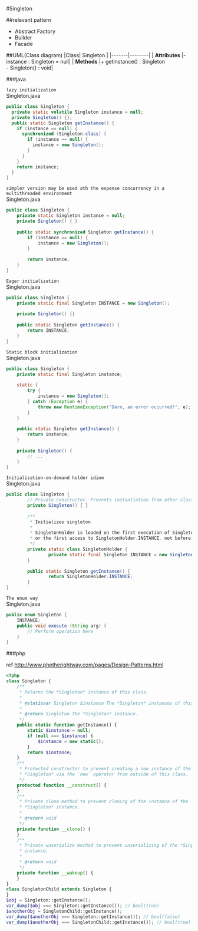 #Singleton

##relevant pattern
- Abstract Factory
- Builder
- Facade

##UML(Class diagram)
|Class| Singleton |
|-------|--------|
| **Attributes** |- instance : Singleton = null|
| **Methods** |+ getinstance() : Singleton <br /> - Singleton() : void|

###java

`lazy initialization`  
Singleton.java
```java
public class Singleton {
  private static volatile Singleton instance = null;
  private Singleton() {};
  public static Singleton getInstance() {
    if (instance == null) {
      synchronized (Singleton.class) {
        if (instance == null) {
          instance = new Singleton();
        }
      }
    }
    return instance;
  }
}
```
`simpler version may be used ath the expense concurrency in a multithreaded environment`  
Singleton.java
```java
public class Singleton {
    private static Singleton instance = null;
    private Singleton() { }
 
    public static synchronized Singleton getInstance() {
        if (instance == null) {
            instance = new Singleton();
        }
 
        return instance;
    }
}
```
`Eager initialization`  
Singleton.java
```java
public class Singleton {
    private static final Singleton INSTANCE = new Singleton();
 
    private Singleton() {}
 
    public static Singleton getInstance() {
        return INSTANCE;
    }
}
```
`Static block initialization`  
Singleton.java
```java
public class Singleton {
    private static final Singleton instance;
 
    static {
        try {
            instance = new Singleton();
        } catch (Exception e) {
            throw new RuntimeException("Darn, an error occurred!", e);
        }
    }
 
    public static Singleton getInstance() {
        return instance;
    }
 
    private Singleton() {
        // ...
    }
}
```
`Initialization-on-demand holder idiom`  
Singleton.java
```java
public class Singleton {
        // Private constructor. Prevents instantiation from other classes.
        private Singleton() { }
 
        /**
         * Initializes singleton.
         *
         * SingletonHolder is loaded on the first execution of Singleton.getInstance()
         * or the first access to SingletonHolder.INSTANCE, not before.
         */
        private static class SingletonHolder {
                private static final Singleton INSTANCE = new Singleton();
        }
 
        public static Singleton getInstance() {
                return SingletonHolder.INSTANCE;
        }
}
```
`The enum way`  
Singleton.java
```java
public enum Singleton {
    INSTANCE;
    public void execute (String arg) {
        // Perform operation here 
    }
}
```
###php

ref http://www.phptherightway.com/pages/Design-Patterns.html  

```php
<?php
class Singleton {
    /**
     * Returns the *Singleton* instance of this class.
     *
     * @staticvar Singleton $instance The *Singleton* instances of this class.
     *
     * @return Singleton The *Singleton* instance.
     */
    public static function getInstance() {
        static $instance = null;
        if (null === $instance) {
            $instance = new static();
        }
        return $instance;
    }
    /**
     * Protected constructor to prevent creating a new instance of the
     * *Singleton* via the `new` operator from outside of this class.
     */
    protected function __construct() {
    }
    /**
     * Private clone method to prevent cloning of the instance of the
     * *Singleton* instance.
     *
     * @return void
     */
    private function __clone() {
    }
    /**
     * Private unserialize method to prevent unserializing of the *Singleton*
     * instance.
     *
     * @return void
     */
    private function __wakeup() {
    }
}
class SingletonChild extends Singleton {
}
$obj = Singleton::getInstance();
var_dump($obj === Singleton::getInstance()); // bool(true)
$anotherObj = SingletonChild::getInstance();
var_dump($anotherObj === Singleton::getInstance()); // bool(false)
var_dump($anotherObj === SingletonChild::getInstance()); // bool(true)

```
